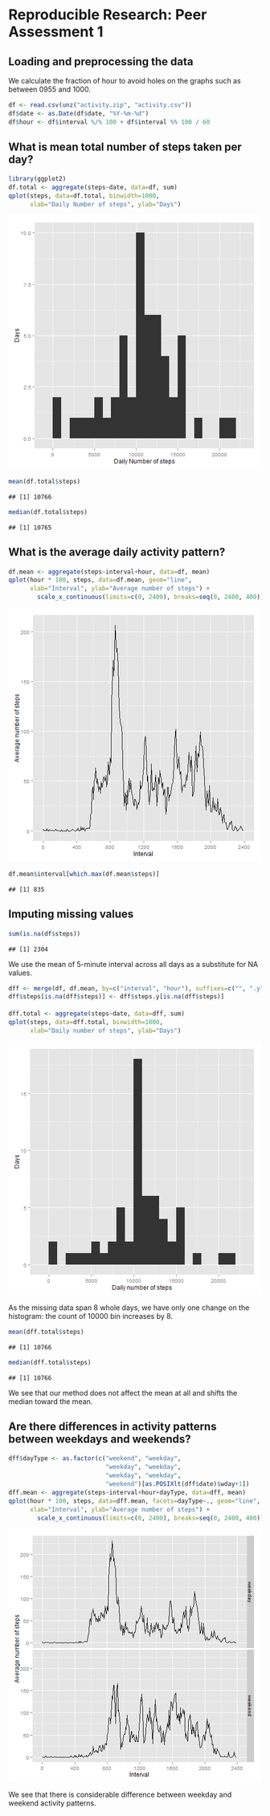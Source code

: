 # Reproducible Research: Peer Assessment 1


## Loading and preprocessing the data

We calculate the fraction of hour to avoid holes on the graphs
such as between 0955 and 1000.


```r
df <- read.csv(unz("activity.zip", "activity.csv"))
df$date <- as.Date(df$date, "%Y-%m-%d")
df$hour <- df$interval %/% 100 + df$interval %% 100 / 60
```

## What is mean total number of steps taken per day?


```r
library(ggplot2)
df.total <- aggregate(steps~date, data=df, sum)
qplot(steps, data=df.total, binwidth=1000,
      xlab="Daily Number of steps", ylab="Days")
```

![plot of chunk unnamed-chunk-2](figure/unnamed-chunk-2.png) 

```r
mean(df.total$steps)
```

```
## [1] 10766
```

```r
median(df.total$steps)
```

```
## [1] 10765
```

## What is the average daily activity pattern?


```r
df.mean <- aggregate(steps~interval+hour, data=df, mean)
qplot(hour * 100, steps, data=df.mean, geom="line",
      xlab="Interval", ylab="Average number of steps") +
        scale_x_continuous(limits=c(0, 2400), breaks=seq(0, 2400, 400))
```

![plot of chunk unnamed-chunk-3](figure/unnamed-chunk-3.png) 

```r
df.mean$interval[which.max(df.mean$steps)]
```

```
## [1] 835
```

## Imputing missing values


```r
sum(is.na(df$steps))
```

```
## [1] 2304
```

We use the mean of 5-minute interval across all days
as a substitute for NA values.


```r
dff <- merge(df, df.mean, by=c("interval", "hour"), suffixes=c("", ".y"))
dff$steps[is.na(dff$steps)] <- dff$steps.y[is.na(dff$steps)]

dff.total <- aggregate(steps~date, data=dff, sum)
qplot(steps, data=dff.total, binwidth=1000,
      xlab="Daily number of steps", ylab="Days")
```

![plot of chunk unnamed-chunk-5](figure/unnamed-chunk-5.png) 

As the missing data span 8 whole days, we have only one change
on the histogram: the count of 10000 bin increases by 8.


```r
mean(dff.total$steps)
```

```
## [1] 10766
```

```r
median(dff.total$steps)
```

```
## [1] 10766
```

We see that our method does not affect the mean at all and shifts
the median toward the mean.

## Are there differences in activity patterns between weekdays and weekends?


```r
dff$dayType <- as.factor(c("weekend", "weekday",
                           "weekday", "weekday",
                           "weekday", "weekday",
                           "weekend")[as.POSIXlt(dff$date)$wday+1])
dff.mean <- aggregate(steps~interval+hour+dayType, data=dff, mean)
qplot(hour * 100, steps, data=dff.mean, facets=dayType~., geom="line",
      xlab="Interval", ylab="Average number of steps") +
        scale_x_continuous(limits=c(0, 2400), breaks=seq(0, 2400, 400))
```

![plot of chunk unnamed-chunk-7](figure/unnamed-chunk-7.png) 

We see that there is considerable difference between
weekday and weekend activity patterns.

